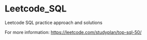 # Leetcode_SQL
Leetcode SQL practice approach and solutions

For more information: https://leetcode.com/studyplan/top-sql-50/


